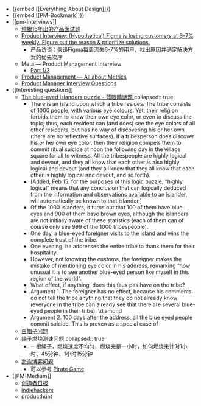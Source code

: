 - {{embed [[Everything About Design]]}}
- {{embed [[PM-Bookmark]]}}
- [[pm-Interviews]]
	- [纯银16年出的产品面试题](https://coffee.pmcaff.com/article/487940211717248/pmcaff?utm_source=forum)
	- [Product Interview: (Hypothetical) Figma is losing customers at 6–7% weekly. Figure out the reason & prioritize solutions.](https://bootcamp.uxdesign.cc/product-interview-rca-solution-design-question-figma-is-losing-customers-at-6-7-weekly-a9c1eb11a236)
		- 产品访谈：假设Figma每周流失6-7%的用户，找出原因并确定解决方案的优先次序
	- Meta — Product Management Interview
		- [Part 1/3](https://medium.com/design-bootcamp/meta-product-management-interview-part-1-3-68e098afadcf)
	- [Product Management — All about Metrics](https://alaamohy.medium.com/product-management-all-about-metrics-30ec93259e9a)
	- [Product Manager Interview Questions](https://www.productmanagementexercises.com/interview-questions)
- [[Interesting questions]]
	- [The blue-eyed islanders puzzle - 蓝眼睛谜题 ](https://terrytao.wordpress.com/2011/04/07/the-blue-eyed-islanders-puzzle-repost/)
	  collapsed:: true
		- There is an island upon which a tribe resides. The tribe consists of 1000 people, with various eye colours. Yet, their religion forbids them to know their own eye color, or even to discuss the topic; thus, each resident can (and does) see the eye colors of all other residents, but has no way of discovering his or her own (there are no reflective surfaces). If a tribesperson does discover his or her own eye color, then their religion compels them to commit ritual suicide at noon the following day in the village square for all to witness. All the tribespeople are highly logical and devout, and they all know that each other is also highly logical and devout (and they all know that they all know that each other is highly logical and devout, and so forth).
		- [Added, Feb 15: for the purposes of this logic puzzle, “highly logical” means that any conclusion that can logically deduced from the information and observations available to an islander, will automatically be known to that islander.]
		- Of the 1000 islanders, it turns out that 100 of them have blue eyes and 900 of them have brown eyes, although the islanders are not initially aware of these statistics (each of them can of course only see 999 of the 1000 tribespeople).
		- One day, a blue-eyed foreigner visits to the island and wins the complete trust of the tribe.
		- One evening, he addresses the entire tribe to thank them for their hospitality.
		- However, not knowing the customs, the foreigner makes the mistake of mentioning eye color in his address, remarking “how unusual it is to see another blue-eyed person like myself in this region of the world”.
		- What effect, if anything, does this faux pas have on the tribe?
		- Argument 1. The foreigner has no effect, because his comments do not tell the tribe anything that they do not already know (everyone in the tribe can already see that there are several blue-eyed people in their tribe). \diamond
		- Argument 2. 100 days after the address, all the blue eyed people commit suicide. This is proven as a special case of
	- [白帽子问题](https://github.com/RickeyBoy/Rickey-iOS-Notes/blob/master/Notes/Games/%E7%99%BD%E5%B8%BD%E5%AD%90%E9%97%AE%E9%A2%98.md)
	- [绳子燃烧测速问题](https://www.nowcoder.com/questionTerminal/46213138ad38447ca2c28a77d366b32a)
	  collapsed:: true
		- 一根绳子，燃烧速度不均匀，燃烧完是一小时，如何燃烧来计时1小时、45分钟、1小时15分钟
	- [海盗博弈问题](https://github.com/RickeyBoy/Rickey-iOS-Notes/blob/master/Notes/Games/%E6%B5%B7%E7%9B%97%E5%8D%9A%E5%BC%88%E9%97%AE%E9%A2%98.md)
		- 可以参考 [Pirate Game](https://en.wikipedia.org/wiki/Pirate_game)
- [[PM-Medium]]
	- [创造者日报](https://creatorsdaily.com/about)
	- [indiehackers](https://www.indiehackers.com/)
	- [producthunt](https://www.producthunt.com/)